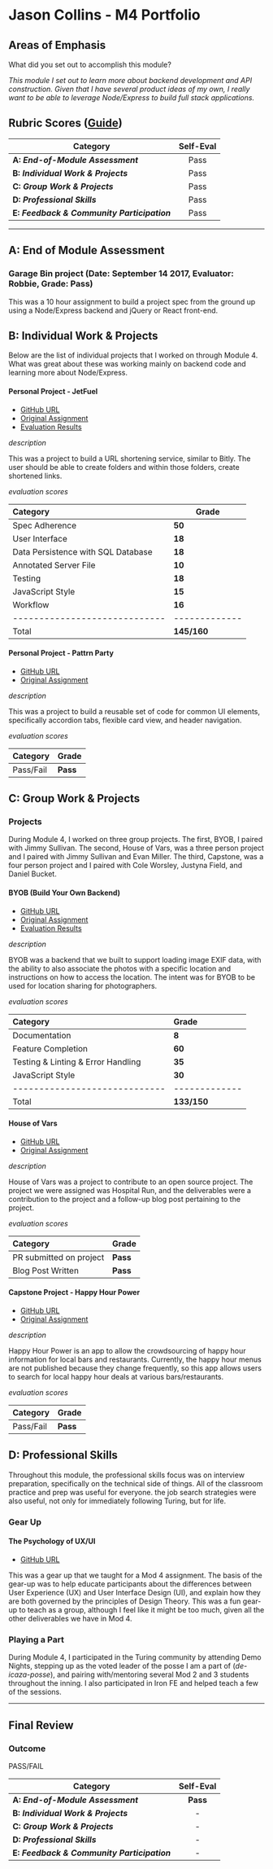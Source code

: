 # Jason Collins - M4 Portfolio

## Areas of Emphasis

What did you set out to accomplish this module?

_This module I set out to learn more about backend development and API construction. Given that I have several product ideas of my own, I really want to be able to leverage Node/Express to build full stack applications._

## Rubric Scores ([Guide](https://github.com/turingschool/portfolios/blob/master/rubric.markdown))

| Category                                    |  Self-Eval |
| ---                                         |    :--:    |
| **A: _End-of-Module Assessment_**           |    Pass    |
| **B: _Individual Work & Projects_**         |    Pass    |
| **C: _Group Work & Projects_**              |    Pass    |
| **D: _Professional Skills_**                |    Pass    |
| **E: _Feedback & Community Participation_** |    Pass    |

-----------------------

## A: End of Module Assessment

### Garage Bin project (Date: September 14 2017, Evaluator: Robbie, Grade: Pass)
This was a 10 hour assignment to build a project spec from the ground up using a Node/Express backend and jQuery or React front-end.

## B: Individual Work & Projects

Below are the list of individual projects that I worked on through Module 4. What was great about these was working mainly on backend code and learning more about Node/Express.

#### Personal Project - JetFuel

* [GitHub URL](https://github.com/the-oem/jetfuel)
* [Original Assignment](http://frontend.turing.io/projects/jet-fuel.html)
* [Evaluation Results](https://github.com/turingschool/front-end-submissions-public/blob/master/1703/mod-4/jet-fuel/jason-collins.md)

_description_

This was a project to build a URL shortening service, similar to Bitly. The user should be able to create folders and within those folders, create shortened links.

_evaluation scores_

| Category                        | Grade |
| :-----------------------------  |-------------|
| Spec Adherence                      | **50** |
| User Interface                    | **18** |
| Data Persistence with SQL Database         | **18** |
| Annotated Server File                    | **10** |
| Testing                 | **18** |
| JavaScript Style                     | **15** |
| Workflow                     | **16** |
| -----------------------------  |-------------|
| Total                     | **145/160** |


#### Personal Project - Pattrn Party

* [GitHub URL](https://github.com/the-oem/pattrn-party)
* [Original Assignment](http://frontend.turing.io/projects/pattrn-party.html)

_description_

This was a project to build a reusable set of code for common UI elements, specifically accordion tabs, flexible card view, and header navigation.

_evaluation scores_

| Category                        | Grade |
| :-----------------------------  |:-------------|
| Pass/Fail                      | **Pass** |


## C: Group Work & Projects

### Projects

During Module 4, I worked on three group projects. The first, BYOB, I paired with Jimmy Sullivan. The second, House of Vars, was a three person project and I paired with Jimmy Sullivan and Evan Miller. The third, Capstone, was a four person project and I paired with Cole Worsley, Justyna Field, and Daniel Bucket.

#### BYOB (Build Your Own Backend)

* [GitHub URL](https://github.com/the-oem/byob)
* [Original Assignment](http://frontend.turing.io/projects/build-your-own-backend.html)
* [Evaluation Results](https://github.com/turingschool/front-end-submissions-public/blob/master/1703/mod-4/byob/jc-jamessullivan.md)

_description_

BYOB was a backend that we built to support loading image EXIF data, with the ability to also associate the photos with a specific location and instructions on how to access the location. The intent was for BYOB to be used for location sharing for photographers.

_evaluation scores_

| Category                        | Grade |
| :-----------------------------  |:-------------|
| Documentation         | **8** |
| Feature Completion                    | **60** |
| Testing & Linting & Error Handling         | **35** |
| JavaScript Style                      | **30** |
| -----------------------------  |-------------|
| Total                     | **133/150** |


#### House of Vars

* [GitHub URL](https://github.com/HospitalRun/hospitalrun-frontend)
* [Original Assignment](http://frontend.turing.io/projects/house-of-vars.html)

_description_

House of Vars was a project to contribute to an open source project. The project we were assigned was Hospital Run, and the deliverables were a contribution to the project and a follow-up blog post pertaining to the project.

_evaluation scores_

| Category                        | Grade |
| :-----------------------------  |:-------------|
| PR submitted on project         | **Pass** |
| Blog Post Written                    | **Pass** |

#### Capstone Project - Happy Hour Power

* [GitHub URL](https://github.com/the-oem/happy-hour-power)
* [Original Assignment](http://frontend.turing.io/projects/capstone.html)

_description_

Happy Hour Power is an app to allow the crowdsourcing of happy hour information for local bars and restaurants. Currently, the happy hour menus are not published because they change frequently, so this app allows users to search for local happy hour deals at various bars/restaurants.

_evaluation scores_

| Category                        | Grade |
| :-----------------------------  |:-------------|
| Pass/Fail         | **Pass** |

## D: Professional Skills
Throughout this module, the professional skills focus was on interview preparation, specifically on the technical side of things. All of the classroom practice and prep was useful for everyone. the job search strategies were also useful, not only for immediately following Turing, but for life.

### Gear Up

#### The Psychology of UX/UI

* [GitHub URL](https://github.com/turingschool/gear-up/blob/master/m4_sessions/1708-inning/group_two.md)

This was a gear up that we taught for a Mod 4 assignment. The basis of the gear-up was to help educate participants about the differences between User Experience (UX) and User Interface Design (UI), and explain how they are both governed by the principles of Design Theory. This was a fun gear-up to teach as a group, although I feel like it might be too much, given all the other deliverables we have in Mod 4.

### Playing a Part

During Module 4, I participated in the Turing community by attending Demo Nights, stepping up as the voted leader of the posse I am a part of (_de-icaza-posse_), and pairing with/mentoring several Mod 2 and 3 students throughout the inning. I also participated in Iron FE and helped teach a few of the sessions.

------------------

## Final Review

### Outcome

PASS/FAIL

| Category                                    | Self-Eval |
| ---                                         |   :---:   |
| **A: _End-of-Module Assessment_**           |    **Pass**    |
| **B: _Individual Work & Projects_**         |    -    |
| **C: _Group Work & Projects_**              |    -    |
| **D: _Professional Skills_**                |    -    |
| **E: _Feedback & Community Participation_** |    -    |
